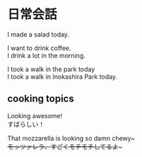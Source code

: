 # 日常会話

I made a salad today.<br>

I want to drink coffee.<br>
I drink a lot in the morning.<br>

I took a walk in the park today<br>
I took a walk in Inokashira Park today.<br>

## cooking topics
Looking awesome!<br>
すばらしい！<br>

That mozzarella is looking so damn chewy~~~<br>
モッツァレラ、すごくモチモチしてるよ~~~
